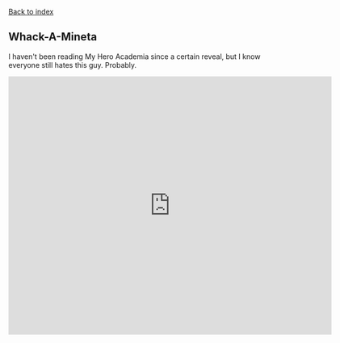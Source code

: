<a href="kateten.github.io/index.html">Back to index</a>

## Whack-A-Mineta

I haven't been reading My Hero Academia since a certain reveal, but I know everyone still hates this guy. Probably.

<iframe src="https://itch.io/embed-upload/1858144?color=333333" allowfullscreen="" width="640" height="512" frameborder="0"><a href="https://kateten.itch.io/whackamineta">Play WhackAMineta on itch.io</a></iframe>
